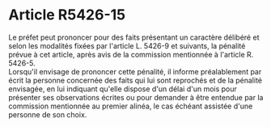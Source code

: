 # Article R5426-15

Le préfet peut prononcer pour des faits présentant un caractère délibéré et selon les modalités fixées par l'article L. 5426-9 et suivants, la pénalité prévue à cet article, après avis de la commission mentionnée à l'article R. 5426-5.  
Lorsqu'il envisage de prononcer cette pénalité, il informe préalablement par écrit la personne concernée des faits qui lui sont reprochés et de la pénalité envisagée, en lui indiquant qu'elle dispose d'un délai d'un mois pour présenter ses observations écrites ou pour demander à être entendue par la commission mentionnée au premier alinéa, le cas échéant assistée d'une personne de son choix.